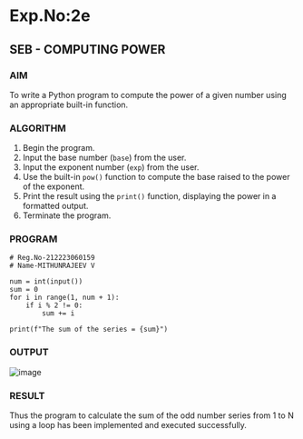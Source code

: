 # Exp.No:2e  
## SEB - COMPUTING POWER

### AIM  
To write a Python program to compute the power of a given number using an appropriate built-in function.


### ALGORITHM

1. Begin the program.  
2. Input the base number (`base`) from the user.  
3. Input the exponent number (`exp`) from the user.  
4. Use the built-in `pow()` function to compute the base raised to the power of the exponent.  
5. Print the result using the `print()` function, displaying the power in a formatted output.  
6. Terminate the program.


### PROGRAM

```
# Reg.No-212223060159
# Name-MITHUNRAJEEV V

num = int(input())
sum = 0
for i in range(1, num + 1):
    if i % 2 != 0:
        sum += i

print(f"The sum of the series = {sum}")
```

### OUTPUT
![image](https://github.com/user-attachments/assets/5e6627d7-201a-4a27-9d1f-eacb40d23d00)

### RESULT
Thus the program to calculate the sum of the odd number series from 1 to N using a loop has been implemented and executed successfully.
